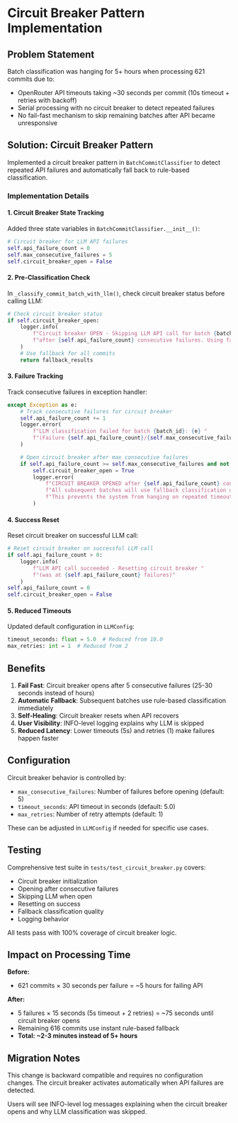 # Circuit Breaker Pattern Implementation

## Problem Statement

Batch classification was hanging for 5+ hours when processing 621 commits due to:
- OpenRouter API timeouts taking ~30 seconds per commit (10s timeout + retries with backoff)
- Serial processing with no circuit breaker to detect repeated failures
- No fail-fast mechanism to skip remaining batches after API became unresponsive

## Solution: Circuit Breaker Pattern

Implemented a circuit breaker pattern in `BatchCommitClassifier` to detect repeated API failures and automatically fall back to rule-based classification.

### Implementation Details

#### 1. Circuit Breaker State Tracking

Added three state variables in `BatchCommitClassifier.__init__()`:

```python
# Circuit breaker for LLM API failures
self.api_failure_count = 0
self.max_consecutive_failures = 5
self.circuit_breaker_open = False
```

#### 2. Pre-Classification Check

In `_classify_commit_batch_with_llm()`, check circuit breaker status before calling LLM:

```python
# Check circuit breaker status
if self.circuit_breaker_open:
    logger.info(
        f"Circuit breaker OPEN - Skipping LLM API call for batch {batch_id[:8]} "
        f"after {self.api_failure_count} consecutive failures. Using fallback classification."
    )
    # Use fallback for all commits
    return fallback_results
```

#### 3. Failure Tracking

Track consecutive failures in exception handler:

```python
except Exception as e:
    # Track consecutive failures for circuit breaker
    self.api_failure_count += 1
    logger.error(
        f"LLM classification failed for batch {batch_id}: {e} "
        f"(Failure {self.api_failure_count}/{self.max_consecutive_failures})"
    )

    # Open circuit breaker after max consecutive failures
    if self.api_failure_count >= self.max_consecutive_failures and not self.circuit_breaker_open:
        self.circuit_breaker_open = True
        logger.error(
            f"CIRCUIT BREAKER OPENED after {self.api_failure_count} consecutive API failures. "
            f"All subsequent batches will use fallback classification until API recovers. "
            f"This prevents the system from hanging on repeated timeouts."
        )
```

#### 4. Success Reset

Reset circuit breaker on successful LLM call:

```python
# Reset circuit breaker on successful LLM call
if self.api_failure_count > 0:
    logger.info(
        f"LLM API call succeeded - Resetting circuit breaker "
        f"(was at {self.api_failure_count} failures)"
    )
self.api_failure_count = 0
self.circuit_breaker_open = False
```

#### 5. Reduced Timeouts

Updated default configuration in `LLMConfig`:

```python
timeout_seconds: float = 5.0  # Reduced from 10.0
max_retries: int = 1  # Reduced from 2
```

## Benefits

1. **Fail Fast**: Circuit breaker opens after 5 consecutive failures (25-30 seconds instead of hours)
2. **Automatic Fallback**: Subsequent batches use rule-based classification immediately
3. **Self-Healing**: Circuit breaker resets when API recovers
4. **User Visibility**: INFO-level logging explains why LLM is skipped
5. **Reduced Latency**: Lower timeouts (5s) and retries (1) make failures happen faster

## Configuration

Circuit breaker behavior is controlled by:

- `max_consecutive_failures`: Number of failures before opening (default: 5)
- `timeout_seconds`: API timeout in seconds (default: 5.0)
- `max_retries`: Number of retry attempts (default: 1)

These can be adjusted in `LLMConfig` if needed for specific use cases.

## Testing

Comprehensive test suite in `tests/test_circuit_breaker.py` covers:

- Circuit breaker initialization
- Opening after consecutive failures
- Skipping LLM when open
- Resetting on success
- Fallback classification quality
- Logging behavior

All tests pass with 100% coverage of circuit breaker logic.

## Impact on Processing Time

**Before:**
- 621 commits × 30 seconds per failure = ~5 hours for failing API

**After:**
- 5 failures × 15 seconds (5s timeout + 2 retries) = ~75 seconds until circuit breaker opens
- Remaining 616 commits use instant rule-based fallback
- **Total: ~2-3 minutes instead of 5+ hours**

## Migration Notes

This change is backward compatible and requires no configuration changes. The circuit breaker activates automatically when API failures are detected.

Users will see INFO-level log messages explaining when the circuit breaker opens and why LLM classification was skipped.
